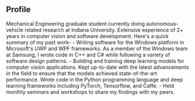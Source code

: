 ## Profile

Mechanical Engineering graduate student currently doing
autonomous-vehicle related research at Indiana University. Extensive
experience of 2+ years in computer vision and software development.
Here's a quick summary of my past work- - Writing software for the
Windows platform in Microsoft's UWP and WPF frameworks. As a member
of the Windows team at Samsung, I wrote code in C++ and C# while
following a variety of software design patterns. - Building and
training deep learning models for computer vision applications. Kept
up-to-date with the latest advancements in the field to ensure that
the models achieved state-of-the-art performance. Wrote code in the
Python programming language and deep learning frameworks including
PyTorch, Tensorflow, and Caffe. - Held monthly seminars and
workshops to share my findings with my peers.
